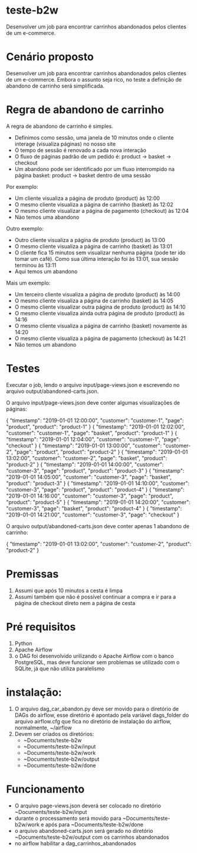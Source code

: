# teste-b2w
Desenvolver um job para encontrar carrinhos abandonados pelos clientes de um e-commerce. 

# Cenário proposto

Desenvolver um job para encontrar carrinhos abandonados pelos clientes de um e-commerce. Embora o assunto seja rico, no teste a definição de abandono de carrinho será simplificada.

# Regra de abandono de carrinho

A regra de abandono de carrinho é simples.

* Definimos como sessão, uma janela de 10 minutos onde o cliente interage (visualiza páginas) no nosso site
* O tempo de sessão é renovado a cada nova interação
* O fluxo de páginas padrão de um pedido é: product -> basket -> checkout
* Um abandono pode ser identificado por um fluxo interrompido na página basket: product -> basket dentro de uma sessão

Por exemplo:

* Um cliente visualiza a página de produto (product) às 12:00
* O mesmo cliente visualiza a página de carrinho (basket) às 12:02
* O mesmo cliente visualizar a página de pagamento (checkout) às 12:04
* Nào temos uma abandono 

Outro exemplo:

* Outro cliente visualiza a página de produto (product) às 13:00
* O mesmo cliente visualiza a página de carrinho (basket) às 13:01
* O cliente fica 15 minutos sem visualizar nenhuma página (pode ter ido tomar um café). Como sua última interação foi às 13:01, sua sessão terminou às 13:11
* Aqui temos um abandono 

Mais um exemplo:

* Um terceiro cliente visualiza a página de produto (product) às 14:00
* O mesmo cliente visualiza a página de carrinho (basket) às 14:05
* O mesmo cliente visualizar outra página de produto (product) às 14:10
* O mesmo cliente visualiza ainda outra página de produto (product) às 14:16
* O mesmo cliente visualiza a página de carrinho (basket) novamente às 14:20
* O mesmo cliente visualiza a página de pagamento (checkout) às 14:21
* Não temos um abandono 

# Testes

Executar o job, lendo o arquivo input/page-views.json e escrevendo no arquivo output/abandoned-carts.json.

O arquivo input/page-views.json deve conter algumas visualizações de páginas:


  { "timestamp": "2019-01-01 12:00:00", "customer": "customer-1", "page": "product", "product": "product-1" }
  { "timestamp": "2019-01-01 12:02:00", "customer": "customer-1", "page": "basket", "product": "product-1" }
  { "timestamp": "2019-01-01 12:04:00", "customer": "customer-1", "page": "checkout" }
  { "timestamp": "2019-01-01 13:00:00", "customer": "customer-2", "page": "product", "product": "product-2" }
  { "timestamp": "2019-01-01 13:02:00", "customer": "customer-2", "page": "basket", "product": "product-2" }
  { "timestamp": "2019-01-01 14:00:00", "customer": "customer-3", "page": "product", "product": "product-3" }
  { "timestamp": "2019-01-01 14:05:00", "customer": "customer-3", "page": "basket", "product": "product-3" }
  { "timestamp": "2019-01-01 14:10:00", "customer": "customer-3", "page": "product", "product": "product-4" }
  { "timestamp": "2019-01-01 14:16:00", "customer": "customer-3", "page": "product", "product": "product-5" }
  { "timestamp": "2019-01-01 14:20:00", "customer": "customer-3", "page": "basket", "product": "product-4" }
  { "timestamp": "2019-01-01 14:21:00", "customer": "customer-3", "page": "checkout" }

O arquivo output/abandoned-carts.json deve conter apenas 1 abandono de carrinho:

  { "timestamp": "2019-01-01 13:02:00", "customer": "customer-2", "product": "product-2" }

# Premissas

1. Assumi que após 10 minutos a cesta é limpa
2. Assumi também que não é possível continuar a compra e ir para a página de checkout direto nem a página de cesta

# Pré requisitos

1. Python
2. Apache Airflow
3. o DAG foi desenvolvido urilizando o Apache Airflow com o banco PostgreSQL, mas deve funcionar sem problemas se utilizado com o SQLite, já que não utiliza paralelismo 

# instalação:
1. O arquivo dag_car_abandon.py deve ser movido para o diretório de DAGs do airflow, esse diretório é apontado pela variável dags_folder do arquivo airflow.cfg que fica no diretório de instalação do airflow, normalmente, ~/airflow
2. Devem ser criados os diretórios:
    - ~Documents/teste-b2w
    - ~Documents/teste-b2w/input
    - ~Documents/teste-b2w/work
    - ~Documents/teste-b2w/output
    - ~Documents/teste-b2w/done

# Funcionamento
- O arquivo page-views.json deverá ser colocado no diretório ~Documents/teste-b2w/input
- durante o processamento será movido para ~Documents/teste-b2w/work e após para ~Documents/teste-b2w/done
- o arquivo abandoned-carts.json será gerado no diretório ~Documents/teste-b2w/output com os carrinhos abandonados
- no airflow habilitar a dag_carrinhos_abandonados
